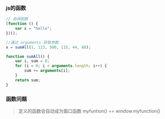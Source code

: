 ### js的函数

``` js
// 自调函数
(function () {
	var x = "hello";
})();

```

```js
//通过 arguments 获取参数
x = sumAll(1, 123, 500, 115, 44, 88);

function sumAll() {
    var i, sum = 0;
    for (i = 0; i < arguments.length; i++) {
        sum += arguments[i];
    }
    return sum;
}
```
### 函数问题
> 定义的函数会自动成为窗口函数
> myfuntion()  ==   window.myfunction()



